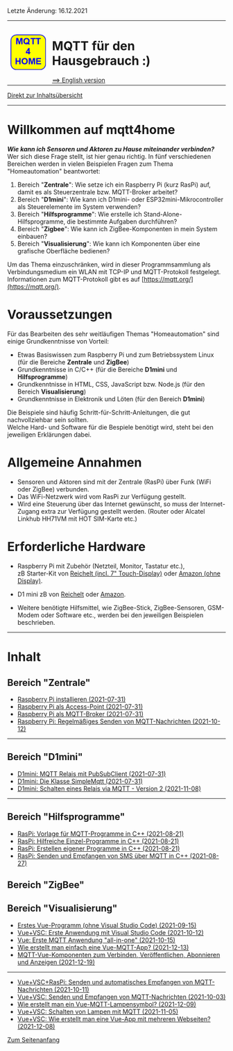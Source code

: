 Letzte &Auml;nderung: 16.12.2021 <a name="up"></a>   
<table><tr><td><img src="md/logo/mqtt4home_96.png"></td><td>
<h1>MQTT f&uuml;r den Hausgebrauch :)</h1>
<a href="README.md">==> English version</a> &nbsp; &nbsp; &nbsp; 
</td></tr></table>
<a href="#inhalt">Direkt zur Inhalts&uuml;bersicht</a><hr>

# Willkommen auf mqtt4home   

__*Wie kann ich Sensoren und Aktoren zu Hause miteinander verbinden?*__   
Wer sich diese Frage stellt, ist hier genau richtig. In f&uuml;nf verschiedenen Bereichen 
 werden in vielen Beispielen Fragen zum Thema "Homeautomation" beantwortet:   
1. Bereich "__Zentrale__": Wie setze ich ein Raspberry Pi (kurz RasPi) auf, damit es als Steuerzentrale bzw. MQTT-Broker arbeitet?   
2. Bereich "__D1mini__": Wie kann ich D1mini- oder ESP32mini-Mikrocontroller als Steuerelemente im System verwenden?   
3. Bereich "__Hilfsprogramme__": Wie erstelle ich Stand-Alone-Hilfsprogramme, die bestimmte Aufgaben durchf&uuml;hren?   
4. Bereich "__Zigbee__": Wie kann ich ZigBee-Komponenten in mein System einbauen?   
5. Bereich "__Visualisierung__": Wie kann ich Komponenten &uuml;ber eine grafische Oberfl&auml;che bedienen?   

Um das Thema einzuschr&auml;nken, wird in dieser Programmsammlung als Verbindungsmedium ein WLAN mit TCP-IP und MQTT-Protokoll festgelegt.   
Informationen zum MQTT-Protokoll gibt es auf [https://mqtt.org/](https://mqtt.org/).   

# Voraussetzungen

F&uuml;r das Bearbeiten des sehr weitl&auml;ufigen Themas "Homeautomation" sind einige Grundkenntnisse von Vorteil:   
* Etwas Basiswissen zum Raspberry Pi und zum Betriebssystem Linux (f&uuml;r die Bereiche __Zentrale__ und __ZigBee__)   
* Grundkenntnisse in C/C++ (f&uuml;r die Bereiche __D1mini__ und __Hilfsprogramme__)   
* Grundkenntnisse in HTML, CSS, JavaScript bzw. Node.js (f&uuml;r den Bereich __Visualisierung__)   
* Grundkenntnisse in Elektronik und L&ouml;ten (f&uuml;r den Bereich __D1mini__)   

Die Beispiele sind h&auml;ufig Schritt-f&uuml;r-Schritt-Anleitungen, die gut nachvollziehbar sein sollten.   
Welche Hard- und Software f&uuml;r die Bespiele ben&ouml;tigt wird, steht bei den jeweiligen Erkl&auml;rungen dabei.   
   
# Allgemeine Annahmen   

* Sensoren und Aktoren sind mit der Zentrale (RasPi) &uuml;ber Funk (WiFi oder ZigBee) verbunden.
* Das WiFi-Netzwerk wird vom RasPi zur Verf&uuml;gung gestellt.
* Wird eine Steuerung &uuml;ber das Internet gew&uuml;nscht, so muss der Internet-Zugang extra zur Verf&uuml;gung gestellt werden. (Router oder Alcatel Linkhub HH71VM mit HOT SIM-Karte etc.)

# Erforderliche Hardware   

* Raspberry Pi mit Zubeh&ouml;r (Netzteil, Monitor, Tastatur etc.),   
zB Starter-Kit von [Reichelt (incl. 7" Touch-Display)](https://www.reichelt.at/at/de/raspberry-pi-4-b-4gb-inkl-7-touch-display-gehaeuse-rpi4-bdl-4gb-7td-p291393.html?PROVID=2807&gclid=Cj0KCQjw9O6HBhCrARIsADx5qCSgJ1AiDo2X72WmgAzl4nAxSPFg4yIhT37OJYww45nqSir0qp0gd-waAjhcEALw_wcB) oder 
[Amazon (ohne Display)](https://www.amazon.de/Raspberry-SD-Karte-Ultimatives-Quad-Core-unterst%C3%BCtzt/dp/B082PSBBMM/ref=sr_1_1_sspa?__mk_de_DE=%C3%85M%C3%85%C5%BD%C3%95%C3%91&dchild=1&keywords=raspberry+pi+4+set&qid=1627196094&sr=8-1-spons&psc=1&spLa=ZW5jcnlwdGVkUXVhbGlmaWVyPUFXQ0QzNDU2UU9QVTYmZW5jcnlwdGVkSWQ9QTA1ODg3NDgyTUlMWFpXWjNCWTZJJmVuY3J5cHRlZEFkSWQ9QTA1MDMyMjUzMElTVENaSEJHWTNLJndpZGdldE5hbWU9c3BfYXRmJmFjdGlvbj1jbGlja1JlZGlyZWN0JmRvTm90TG9nQ2xpY2s9dHJ1ZQ==).   
* D1 mini zB von [Reichelt](https://www.reichelt.at/at/de/d1-mini-esp8266-v2-0-d1-mini-p253978.html?PROVID=2807&gclid=Cj0KCQjw9O6HBhCrARIsADx5qCQ36slwX3O8fPPdBLJoEg1YwBGT9tDJQfl-IjdhpwqzUj0-DTPbe8saAswVEALw_wcB) oder [Amazon](https://www.amazon.de/AZDelivery-D1-Mini-ESP8266-12E-kompatibel/dp/B01N9RXGHY/ref=asc_df_B01N9RXGHY/?tag=googshopde-21&linkCode=df0&hvadid=309008177512&hvpos=&hvnetw=g&hvrand=15638866670190817706&hvpone=&hvptwo=&hvqmt=&hvdev=c&hvdvcmdl=&hvlocint=&hvlocphy=1000900&hvtargid=pla-378671262456&psc=1&th=1&psc=1&tag=&ref=&adgrpid=65257070361&hvpone=&hvptwo=&hvadid=309008177512&hvpos=&hvnetw=g&hvrand=15638866670190817706&hvqmt=&hvdev=c&hvdvcmdl=&hvlocint=&hvlocphy=1000900&hvtargid=pla-378671262456).   

* Weitere ben&ouml;tigte Hilfsmittel, wie ZigBee-Stick, ZigBee-Sensoren, GSM-Modem oder Software etc., werden bei den jeweiligen Beispielen beschrieben.   

---   
<a name="#inhalt"></a>   
# Inhalt
## Bereich "Zentrale"
* [Raspberry Pi installieren (2021-07-31)](md/m4h01_RasPiInstall.md)
* [Raspberry Pi als Access-Point (2021-07-31)](md/m4h02_RasPiAccessPoint.md)
* [Raspberry Pi als MQTT-Broker (2021-07-31)](md/m4h03_RasPiMQTTBroker.md)
* [Raspberry Pi: Regelm&auml;&szlig;iges Senden von MQTT-Nachrichten (2021-10-12)](md/m4h104_RasPi_crontab.md)
---   
## Bereich "D1mini"
* [D1mini: MQTT Relais mit PubSubClient (2021-07-31)](md/m4h201_D1mqttRelayD1.md)
* [D1mini: Die Klasse SimpleMqtt (2021-07-31)](md/m4h202_D1SimpleMqtt.md)
* [D1mini: Schalten eines Relais via MQTT - Version 2 (2021-11-08)](md/m4h203_D1smqttRelayD1.md)
---   
## Bereich "Hilfsprogramme"
* [RasPi: Vorlage f&uuml;r MQTT-Programme in C++ (2021-08-21)](md/m4h07_RasPiCppBase.md)
* [RasPi: Hilfreiche Einzel-Programme in C++ (2021-08-21)](md/m4h08_RasPiCppDemos.md)
* [RasPi: Erstellen eigener Programme in C++ (2021-08-21)](md/m4h09_RasPiCppCreatingYourOwnProgs.md)
* [RasPi: Senden und Empfangen von SMS &uuml;ber MQTT in C++ (2021-08-27)](md/m4h10_RasPiCppSms.md)

## Bereich "ZigBee"

## Bereich "Visualisierung"
* [Erstes Vue-Programm (ohne Visual Studio Code) (2021-09-15)](md/m4h501_Vue_Hello.md)
* [Vue+VSC: Erste Anwendung mit Visual Studio Code (2021-10-12)](md/m4h502_Vue_Hello_VSC.md)
* [Vue: Erste MQTT Anwendung "all-in-one" (2021-10-15)](md/m4h505_Mqtt_mini.md)
* [Wie erstellt man einfach eine Vue-MQTT-App? (2021-12-13)](md/m4h510_Vue_ci_mqtt_mini.md)
* [MQTT-Vue-Komponenten zum Verbinden, Ver&ouml;ffentlichen, Abonnieren und Anzeigen (2021-12-19)](md/m4h515_Vue_ci_mqtt_conpubsublast.md)
---   
* [Vue+VSC+RasPi: Senden und automatisches Empfangen von MQTT-Nachrichten (2021-10-11)](md/m4h504_Vue_PubSub2.md)
* [Vue+VSC: Senden und Empfangen von MQTT-Nachrichten (2021-10-03)](md/m4h505_Vue_Mqtt1.md)
* [Wie erstellt man ein Vue-MQTT-Lampensymbol? (2021-12-09)](source_Vue/vue_mqtt_lamp1/LIESMICH.md)
* [Vue+VSC: Schalten von Lampen mit MQTT (2021-11-05)](md/m4h506_Vue_Mqtt2_Lamp.md)
* [Vue+VSC: Wie erstellt man eine Vue-App mit mehreren Webseiten? (2021-12-08)](source_Vue/vue_mqtt3_3webpages)   

[Zum Seitenanfang](#up)